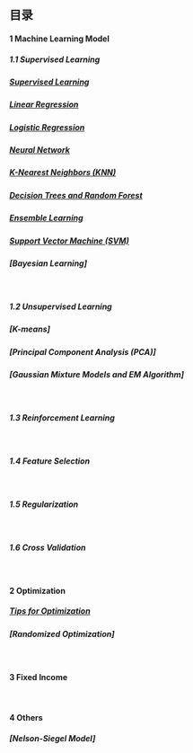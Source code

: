 ## 目录

#### 1   Machine Learning Model 

##### 1.1   Supervised Learning
##### [Supervised Learning](https://github.com/Janecxl/Notes/issues/5)
##### [Linear Regression](https://github.com/Janecxl/Notes/issues/4)
##### [Logistic Regression](https://github.com/Janecxl/Notes/issues/8)
##### [Neural Network](https://github.com/Janecxl/Notes/issues/6)
##### [K-Nearest Neighbors (KNN)](https://github.com/Janecxl/Notes/issues/7)
##### [Decision Trees and Random Forest](https://github.com/Janecxl/Notes/issues/9)
##### [Ensemble Learning](https://github.com/Janecxl/Notes/issues/10)
##### [Support Vector Machine (SVM)](https://github.com/Janecxl/Notes/issues/11)
##### [Bayesian Learning]
<br>

##### 1.2   Unsupervised Learning
##### [K-means]
##### [Principal Component Analysis (PCA)]
##### [Gaussian Mixture Models and EM Algorithm]

<br>

##### 1.3   Reinforcement Learning
<br>

##### 1.4   Feature Selection
<br>

##### 1.5   Regularization
<br>

##### 1.6   Cross Validation
<br>


#### 2   Optimization
##### [Tips for Optimization](https://github.com/Janecxl/Notes/issues/3)
##### [Randomized Optimization]
<br>

#### 3   Fixed Income
<br>

#### 4   Others
##### [Nelson-Siegel Model]
<br>
